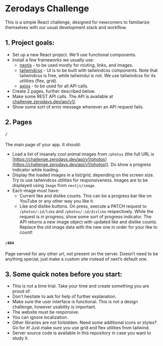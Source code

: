 # Zerodays Challenge

This is a simple React challenge, designed for newcomers to familiarize themselves with our usual development stack and workflow.

## 1. Project goals:
- Set up a new React project. We'll use functional components.
- Install a few frameworks we usually use:
    - [nextjs](https://nextjs.org/) - to be used mostly for routing, links, and images.
    - [tailwindcss](https://tailwindcss.com/docs/guides/create-react-app) - UI is to be built with tailwindcss components. Note that tailwindcss is free, while tailwindui is not. We use tailwindcss for its utilities (flex, grid).
    - [axios](https://www.npmjs.com/package/axios) - to be used for all API calls.
- Create 2 pages, further described below.
- Make some REST API calls. The API is available at [challenge.zerodays.dev/api/v1/](https://challenge.zerodays.dev/api/v1/).
- Show some sort of error message whenever an API request fails. 

## 2. Pages

#### `/`
The main page of your app. It should:
- Load a list of insanely cool animal images from `/photos` (the full URL is [https://challenge.zerodays.dev/api/v1/photos](https://challenge.zerodays.dev/api/v1/photos)). Do show a progress indicator while loading.
- Display the loaded images in a list/grid, depending on the screen size. Try to use tailwindcss utilities for responsiveness. Images are to be displayed using `Image` from `nextjs/image`.
- Each image must have:
    - Current like and dislike counts. This can be a progress bar like on YouTube or any other way you like it.
    - Like and dislike buttons. On press, execute a PATCH request to `/photos/:id/like` and `/photos/:id/dislike` respectively. While the request is in progress, show some sort of progress indicator. The API returns a new image object with updated like and dislike counts. Replace the old image data with the new one in order for your like to count!


#### `/404`
Page served for any other url, not present on the server. Doesn’t need to be anything special, just make a custom site instead of next’s default one.

## 3. Some quick notes before you start:
- This is not a time trial. Take your time and create something you are proud of.
- Don’t hesitate to ask for help of further explanation.
- Make sure the user interface is functional. This is not a design challenge, however usability is important.
- The website must be responsive.
- You can ignore localization.
- Other libraries are not forbidden. Need some additional icons or styles? Go for it! Just make sure you use grid and flex utilities from tailwind.
- Server source code is available in this repository in case you want to study it.
